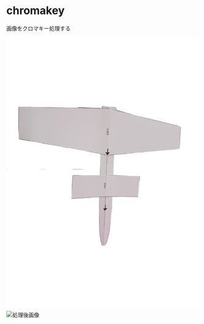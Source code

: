 # chromakey

画像をクロマキー処理する

![元画像](https://github.com/Nomurad/chromakey/blob/master/airplanes/_test.png)
![処理後画像](https://github.com/Nomurad/chromakey/blob/master/images/DSC_0530.png)